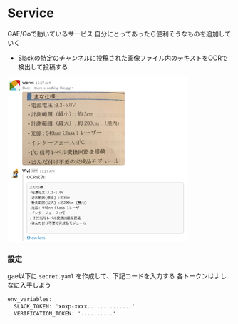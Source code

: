 # Service
GAE/Goで動いているサービス
自分にとってあったら便利そうなものを追加していく

- Slackの特定のチャンネルに投稿された画像ファイル内のテキストをOCRで検出して投稿する

<img src="sample.png" width=80%>

### 設定

gae以下に `secret.yaml` を作成して、下記コードを入力する
各トークンはよしなに入手しよう
```
env_variables:
  SLACK_TOKEN: 'xoxp-xxxx..............'
  VERIFICATION_TOKEN: '..........'
```

